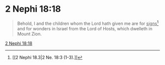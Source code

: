 # 2 Nephi 18:18

> Behold, I and the children whom the Lord hath given me are for <u>signs</u>[^a] and for wonders in Israel from the Lord of Hosts, which dwelleth in Mount Zion.

[2 Nephi 18:18](https://www.churchofjesuschrist.org/study/scriptures/bofm/2-ne/18?lang=eng&id=p18#p18)


[^a]: [[2 Nephi 18.3|2 Ne. 18:3 (1-3).]]
